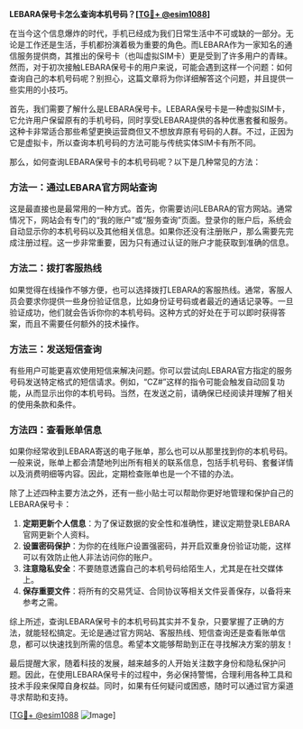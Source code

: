 **LEBARA保号卡怎么查询本机号码？[[TG💪+ @esim1088](https://t.me/s/esim1088)]**

在当今这个信息爆炸的时代，手机已经成为我们日常生活中不可或缺的一部分。无论是工作还是生活，手机都扮演着极为重要的角色。而LEBARA作为一家知名的通信服务提供商，其推出的保号卡（也叫虚拟SIM卡）更是受到了许多用户的青睐。然而，对于初次接触LEBARA保号卡的用户来说，可能会遇到这样一个问题：如何查询自己的本机号码呢？别担心，这篇文章将为你详细解答这个问题，并且提供一些实用的小技巧。

首先，我们需要了解什么是LEBARA保号卡。LEBARA保号卡是一种虚拟SIM卡，它允许用户保留原有的手机号码，同时享受LEBARA提供的各种优惠套餐和服务。这种卡非常适合那些希望更换运营商但又不想放弃原有号码的人群。不过，正因为它是虚拟卡，所以查询本机号码的方法可能与传统实体SIM卡有所不同。

那么，如何查询LEBARA保号卡的本机号码呢？以下是几种常见的方法：

### 方法一：通过LEBARA官方网站查询

这是最直接也是最常用的一种方式。首先，你需要访问LEBARA的官方网站。通常情况下，网站会有专门的“我的账户”或“服务查询”页面。登录你的账户后，系统会自动显示你的本机号码以及其他相关信息。如果你还没有注册账户，那么需要先完成注册过程。这一步非常重要，因为只有通过认证的账户才能获取到准确的信息。

### 方法二：拨打客服热线

如果觉得在线操作不够方便，也可以选择拨打LEBARA的客服热线。通常，客服人员会要求你提供一些身份验证信息，比如身份证号码或者最近的通话记录等。一旦验证成功，他们就会告诉你你的本机号码。这种方式的好处在于可以即时获得答案，而且不需要任何额外的技术操作。

### 方法三：发送短信查询

有些用户可能更喜欢使用短信来解决问题。你可以尝试向LEBARA官方指定的服务号码发送特定格式的短信请求。例如，“CZ#”这样的指令可能会触发自动回复功能，从而显示出你的本机号码。当然，在发送之前，请确保已经阅读并理解了相关的使用条款和条件。

### 方法四：查看账单信息

如果你经常收到LEBARA寄送的电子账单，那么也可以从那里找到你的本机号码。一般来说，账单上都会清楚地列出所有相关的联系信息，包括手机号码、套餐详情以及消费明细等内容。因此，定期检查账单也是一个不错的办法。

除了上述四种主要方法之外，还有一些小贴士可以帮助你更好地管理和保护自己的LEBARA保号卡：

1. **定期更新个人信息**：为了保证数据的安全性和准确性，建议定期登录LEBARA官网更新个人资料。
2. **设置密码保护**：为你的在线账户设置强密码，并开启双重身份验证功能，这样可以有效防止他人非法访问你的账户。
3. **注意隐私安全**：不要随意透露自己的本机号码给陌生人，尤其是在社交媒体上。
4. **保存重要文件**：将所有的交易凭证、合同协议等相关文件妥善保存，以备将来参考之需。

综上所述，查询LEBARA保号卡的本机号码其实并不复杂，只要掌握了正确的方法，就能轻松搞定。无论是通过官方网站、客服热线、短信查询还是查看账单信息，都可以快速找到所需的信息。希望本文能够帮助到正在寻找解决方案的朋友！

最后提醒大家，随着科技的发展，越来越多的人开始关注数字身份和隐私保护问题。因此，在使用LEBARA保号卡的过程中，务必保持警惕，合理利用各种工具和技术手段来保障自身权益。同时，如果有任何疑问或困惑，随时可以通过官方渠道寻求帮助和支持。

[[TG💪+ @esim1088](https://t.me/s/esim1088) ![Image](https://i.postimg.cc/4NQfJmqS/Snipaste-2025-05-13-00-14-12.png)]